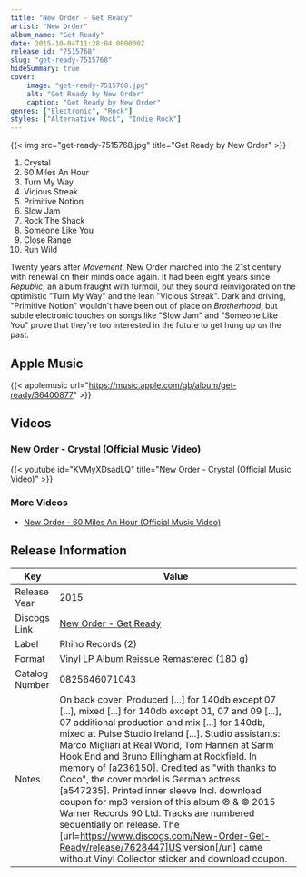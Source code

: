 ```yaml
---
title: "New Order - Get Ready"
artist: "New Order"
album_name: "Get Ready"
date: 2015-10-04T11:28:04.000000Z
release_id: "7515768"
slug: "get-ready-7515768"
hideSummary: true
cover:
    image: "get-ready-7515768.jpg"
    alt: "Get Ready by New Order"
    caption: "Get Ready by New Order"
genres: ["Electronic", "Rock"]
styles: ["Alternative Rock", "Indie Rock"]
---
```


{{< img src="get-ready-7515768.jpg" title="Get Ready by New Order" >}}

<!-- section break -->

1. Crystal
2. 60 Miles An Hour
3. Turn My Way
4. Vicious Streak
5. Primitive Notion
6. Slow Jam
7. Rock The Shack
8. Someone Like You
9. Close Range
10. Run Wild

<!-- section break -->


Twenty years after <i>Movement</i>, New Order marched into the 21st century with renewal on their minds once again. It had been eight years since <i>Republic</i>, an album fraught with turmoil, but they sound reinvigorated on the optimistic "Turn My Way" and the lean "Vicious Streak". Dark and driving, "Primitive Notion" wouldn't have been out of place on <i>Brotherhood</i>, but subtle electronic touches on songs like "Slow Jam" and "Someone Like You" prove that they're too interested in the future to get hung up on the past.



## Apple Music
{{< applemusic url="https://music.apple.com/gb/album/get-ready/36400877" >}}





## Videos
### New Order - Crystal (Official Music Video)
{{< youtube id="KVMyXDsadLQ" title="New Order - Crystal (Official Music Video)" >}}<br>

### More Videos

- [New Order  - 60 Miles An Hour (Official Music Video)](https://www.youtube.com/watch?v=yNF-MJv7bzo)


## Release Information
|  Key           | Value                                                |
| ---------------| ---------------------------------------------------- |
| Release Year   | 2015                                   |
| Discogs Link   | [New Order - Get Ready](https://www.discogs.com/release/7515768-New-Order-Get-Ready) |
| Label          | Rhino Records (2) |
| Format         | Vinyl LP Album Reissue Remastered (180 g) |
| Catalog Number | 0825646071043 |
| Notes | On back cover: Produced [...] for 140db except 07 [...], mixed [...] for 140db except 01, 07 and 09 [...], 07 additional production and mix [...] for 140db, mixed at Pulse Studio Ireland [...]. Studio assistants: Marco Migliari at Real World, Tom Hannen at Sarm Hook End and Bruno Ellingham at Rockfield.  In memory of [a236150].   Credited as "with thanks to Coco", the cover model is German actress [a547235].   Printed inner sleeve Incl. download coupon for mp3 version of this album  ℗ & © 2015 Warner Records 90 Ltd.    Tracks are numbered sequentially on release.  The [url=https://www.discogs.com/New-Order-Get-Ready/release/7628447]US version[/url] came without Vinyl Collector sticker and download coupon. |